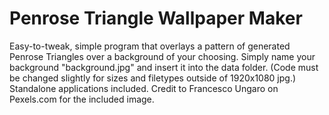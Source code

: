 # Penrose Triangle Wallpaper Maker
 Easy-to-tweak, simple program that overlays a pattern of generated Penrose Triangles over a background of your choosing.  Simply name your background "background.jpg" and insert it into the data folder.  (Code must be changed slightly for sizes and filetypes outside of 1920x1080 jpg.)  Standalone applications included.  Credit to Francesco Ungaro on Pexels.com for the included image.  
